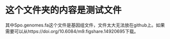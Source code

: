 # 这个文件夹的内容是测试文件
其中Spo.genomes.fa这个文件是基因组文件，文件太大无法放在github上。如果需要可以从https://doi.org/10.6084/m9.figshare.14920695下载。


